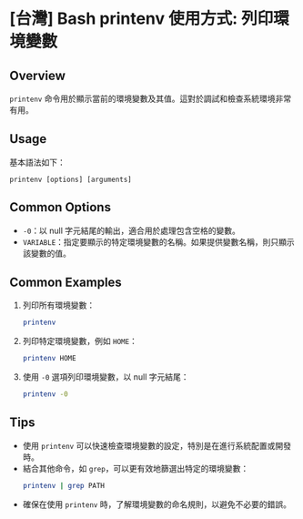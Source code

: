 # [台灣] Bash printenv 使用方式: 列印環境變數

## Overview
`printenv` 命令用於顯示當前的環境變數及其值。這對於調試和檢查系統環境非常有用。

## Usage
基本語法如下：
```
printenv [options] [arguments]
```

## Common Options
- `-0`：以 null 字元結尾的輸出，適合用於處理包含空格的變數。
- `VARIABLE`：指定要顯示的特定環境變數的名稱。如果提供變數名稱，則只顯示該變數的值。

## Common Examples
1. 列印所有環境變數：
   ```bash
   printenv
   ```

2. 列印特定環境變數，例如 `HOME`：
   ```bash
   printenv HOME
   ```

3. 使用 `-0` 選項列印環境變數，以 null 字元結尾：
   ```bash
   printenv -0
   ```

## Tips
- 使用 `printenv` 可以快速檢查環境變數的設定，特別是在進行系統配置或開發時。
- 結合其他命令，如 `grep`，可以更有效地篩選出特定的環境變數：
  ```bash
  printenv | grep PATH
  ```
- 確保在使用 `printenv` 時，了解環境變數的命名規則，以避免不必要的錯誤。